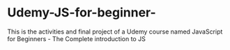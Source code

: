 # Udemy-JS-for-beginner-
This is the activities and final project of a Udemy course named JavaScript for Beginners - The Complete introduction to JS

